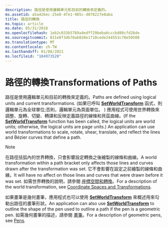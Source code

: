 ```yaml
---
description: 路徑是使用邏輯單元和目前的轉換來定義的。
ms.assetid: a5a426ec-25e8-4fe1-985c-d078227e8aba
title: 路徑的轉換
ms.topic: article
ms.date: 05/31/2018
ms.openlocfilehash: 1eb2c033b5769a4edff29beba6cccbd80cfd26de
ms.sourcegitcommit: 831e8f3db78ab820e1710cede244553c70e50500
ms.translationtype: MT
ms.contentlocale: zh-TW
ms.lasthandoff: 01/08/2021
ms.locfileid: "104973520"
---
```

# <a name="transformations-of-paths"></a><span data-ttu-id="0ca10-103">路徑的轉換</span><span class="sxs-lookup"><span data-stu-id="0ca10-103">Transformations of Paths</span></span>

<span data-ttu-id="0ca10-104">路徑是使用邏輯單元和目前的轉換來定義的。</span><span class="sxs-lookup"><span data-stu-id="0ca10-104">Paths are defined using logical units and current transformations.</span></span> <span data-ttu-id="0ca10-105"> (如果已呼叫 [**SetWorldTransform**](/windows/desktop/api/Wingdi/nf-wingdi-setworldtransform) 函式，則邏輯單元為全球單位;否則，邏輯單元為頁面單位。 ) 應用程式可使用世界轉換來調整、旋轉、切變、轉譯和反映定義路徑的線條和貝茲曲線。</span><span class="sxs-lookup"><span data-stu-id="0ca10-105">(If the [**SetWorldTransform**](/windows/desktop/api/Wingdi/nf-wingdi-setworldtransform) function has been called, the logical units are world units; otherwise, the logical units are page units.) An application can use world transformations to scale, rotate, shear, translate, and reflect the lines and Bézier curves that define a path.</span></span>

> [!Note]  
> <span data-ttu-id="0ca10-106">在路徑括弧內的世界轉換，只會影響設定轉換之後繪製的線條和曲線。</span><span class="sxs-lookup"><span data-stu-id="0ca10-106">A world transformation within a path bracket only affects those lines and curves drawn after the transformation was set.</span></span> <span data-ttu-id="0ca10-107">它不會影響在設定之前繪製的線條和曲線。</span><span class="sxs-lookup"><span data-stu-id="0ca10-107">It will have no affect on those lines and curves that were drawn before it was set.</span></span> <span data-ttu-id="0ca10-108">如需世界轉換的說明，請參閱 [座標空間和轉換](coordinate-spaces-and-transformations.md)。</span><span class="sxs-lookup"><span data-stu-id="0ca10-108">For a description of the world transformation, see [Coordinate Spaces and Transformations](coordinate-spaces-and-transformations.md).</span></span>

 

<span data-ttu-id="0ca10-109">如果畫筆是幾何畫筆，應用程式也可以使用 [**SetWorldTransform**](/windows/desktop/api/Wingdi/nf-wingdi-setworldtransform) 來概述用來勾勒出路徑的畫筆形狀。</span><span class="sxs-lookup"><span data-stu-id="0ca10-109">An application can also use [**SetWorldTransform**](/windows/desktop/api/Wingdi/nf-wingdi-setworldtransform) to outline the shape of the pen used to outline a path if the pen is a geometric pen.</span></span> <span data-ttu-id="0ca10-110">如需幾何畫筆的描述，請參閱 [畫筆](pens.md)。</span><span class="sxs-lookup"><span data-stu-id="0ca10-110">For a description of geometric pens, see [Pens](pens.md).</span></span>

 

 




